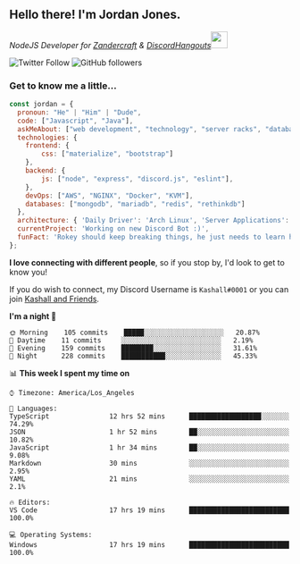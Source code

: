 <h2> Hello there! I'm Jordan Jones.</h2>
<p><em>NodeJS Developer for <a href="https://github.com/Zandercraft">Zandercraft</a> & <a href="https://github.com/DiscordHangouts">DiscordHangouts</a><img src="https://media.giphy.com/media/WUlplcMpOCEmTGBtBW/giphy.gif" width="30"></em></p>

![Twitter Follow](https://img.shields.io/twitter/follow/kashalls?label=Follow)
![GitHub followers](https://img.shields.io/github/followers/kashalls?label=Follow&style=social)

### Get to know me a little...

```javascript
const jordan = {
  pronoun: "He" | "Him" | "Dude",
  code: ["Javascript", "Java"],
  askMeAbout: ["web development", "technology", "server racks", "databases"],
  technologies: {
    frontend: {
        css: ["materialize", "bootstrap"]
    },
    backend: {
        js: ["node", "express", "discord.js", "eslint"],
    },
    devOps: ["AWS", "NGINX", "Docker", "KVM"],
    databases: ["mongodb", "mariadb", "redis", "rethinkdb"]
  },
  architecture: { 'Daily Driver': 'Arch Linux', 'Server Applications': 'Ubuntu Focal' },
  currentProject: 'Working on new Discord Bot :)',
  funFact: 'Rokey should keep breaking things, he just needs to learn how to fix them.'
};
```

<b>I love connecting with different people</b>, so if you stop by, I'd look to get to know you!

If you do wish to connect, my Discord Username is `Kashall#0001` or you can join <a href="https://discord.gg/Xv7WKN">Kashall and Friends</a>.

<!--START_SECTION:waka-->
**I'm a night 🦉** 

```text
🌞 Morning    105 commits    █████░░░░░░░░░░░░░░░░░░░░   20.87% 
🌆 Daytime    11 commits     ░░░░░░░░░░░░░░░░░░░░░░░░░   2.19% 
🌃 Evening    159 commits    ████████░░░░░░░░░░░░░░░░░   31.61% 
🌙 Night      228 commits    ███████████░░░░░░░░░░░░░░   45.33%

```


📊 **This week I spent my time on** 

```text
⌚︎ Timezone: America/Los_Angeles

💬 Languages: 
TypeScript               12 hrs 52 mins      ██████████████████░░░░░░░   74.29% 
JSON                     1 hr 52 mins        ██░░░░░░░░░░░░░░░░░░░░░░░   10.82% 
JavaScript               1 hr 34 mins        ██░░░░░░░░░░░░░░░░░░░░░░░   9.08% 
Markdown                 30 mins             ░░░░░░░░░░░░░░░░░░░░░░░░░   2.95% 
YAML                     21 mins             ░░░░░░░░░░░░░░░░░░░░░░░░░   2.1%

🔥 Editors: 
VS Code                  17 hrs 19 mins      █████████████████████████   100.0%

💻 Operating Systems: 
Windows                  17 hrs 19 mins      █████████████████████████   100.0%

```


<!--END_SECTION:waka-->

